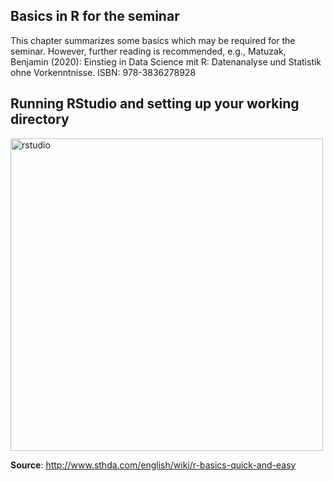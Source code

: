 ## Basics in R for the seminar
This chapter summarizes some basics which may be required for the seminar. However, further reading is recommended, e.g., Matuzak, Benjamin (2020): Einstieg in Data Science mit R: Datenanalyse und Statistik ohne Vorkenntnisse. ISBN: 978-3836278928

## Running RStudio and setting up your working directory


<img width="500" alt="rstudio" src="https://user-images.githubusercontent.com/102478331/160294896-393d7430-019c-4222-84fa-45336de6fa06.png">

**Source**: http://www.sthda.com/english/wiki/r-basics-quick-and-easy
